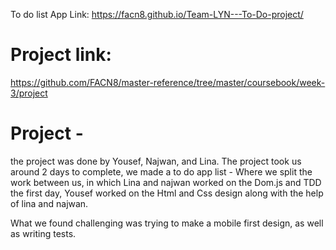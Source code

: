 To do list App Link:
https://facn8.github.io/Team-LYN---To-Do-project/

# Project link:
https://github.com/FACN8/master-reference/tree/master/coursebook/week-3/project

# Project - 

the project was done by Yousef, Najwan, and Lina.
The project took us around 2 days to complete, we made a to do app list - Where we split the work between us, in which Lina and najwan worked on the Dom.js and TDD the first day,  Yousef worked on the Html and Css design along with the help of lina and najwan.


What we found challenging was trying to make a mobile first design, as well as writing tests.
